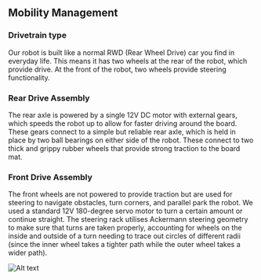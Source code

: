 ## Mobility Management
### Drivetrain type
Our robot is built like a normal RWD (Rear Wheel Drive) car you find in everyday life. This means it has two wheels at the rear of the robot, which provide drive. At the front of the robot, two wheels provide steering functionality. 
### Rear Drive Assembly
The rear axle is powered by a single 12V DC motor with external gears, which speeds the robot up to allow for faster driving around the board. These gears connect to a simple but reliable rear axle, which is held in place by two ball bearings on either side of the robot. These connect to two thick and grippy rubber wheels that provide strong traction to the board mat.
### Front Drive Assembly
The front wheels are not powered to provide traction but are used for steering to navigate obstacles, turn corners, and parallel park the robot. We used a standard 12V 180-degree servo motor to turn a certain amount or continue straight. The steering rack utilises Ackermann steering geometry to make sure that turns are taken properly, accounting for wheels on the inside and outside of a turn needing to trace out circles of different radii (since the inner wheel takes a tighter path while the outer wheel takes a wider path).

![Alt text](https://external-content.duckduckgo.com/iu/?u=https%3A%2F%2Fwww.researchgate.net%2Fprofile%2FUdit-Narayana-Gedala%2Fpublication%2F361644174%2Ffigure%2Ffig2%2FAS%3A1172691281297408%401656602797203%2FAckermann-Steering-geometry.ppm&f=1&nofb=1&ipt=3bf46be1a379fe6eff628bec568307be9a24045fd472c8135b227081d57ef999 "Ackermann Steering")
